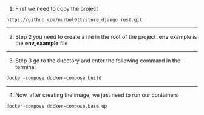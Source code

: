 1. First we need to copy the project
```
https://github.com/nurbol0tt/store_django_rest.git
```
___
2. Step 2 you need to create a file in the root of the project __.env__ example is the __env_example__ file

___
3. Step 3 go to the directory and enter the following command in the terminal

```
docker-compose docker-compose build
```
___
4. Now, after creating the image, we just need to run our containers

```
docker-compose docker-compose.base up
```